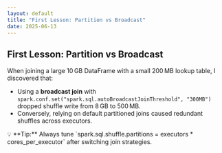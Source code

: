 ```yaml
---
layout: default
title: "First Lesson: Partition vs Broadcast"
date: 2025-06-13
---
```


## First Lesson: Partition vs Broadcast

When joining a large 10 GB DataFrame with a small 200 MB lookup table, I discovered that:

- Using a **broadcast join** with `spark.conf.set("spark.sql.autoBroadcastJoinThreshold", "300MB")` dropped shuffle write from 8 GB to 500 MB.
- Conversely, relying on default partitioned joins caused redundant shuffles across executors.

<aside class="callout">
💡 **Tip:** Always tune `spark.sql.shuffle.partitions = executors * cores_per_executor` after switching join strategies.
</aside>